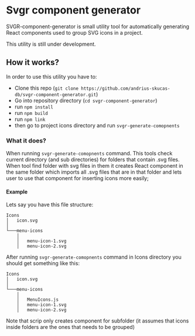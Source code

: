 # Svgr component generator

SVGR-component-generator is small utility tool for automatically generating 
React components used to group SVG icons in a project.

This utility is still under development.

## How it works?
In order to use this utility you have to:
* Clone this repo (`git clone https://github.com/andrius-skucas-db/svgr-component-generator.git`)
* Go into repository directory (`cd svgr-component-generator`)
* run `npm install`
* run `npm build`
* run `npm link`
* then go to project icons directory and run `svgr-generate-comopnents`

### What it does?
When running `svgr-generate-comopnents` command. This tools check current directory (and sub directories) for folders that 
contain .svg files.
When tool find folder with svg files in them it creates React component in the same folder
which imports all .svg files that are in that folder and lets user to use that component for inserting icons more easily;

#### Example

Lets say you have this file structure:

```
Icons
│   icon.svg   
│
└───menu-icons
    │ 
    │   menu-icon-1.svg
    │   menu-icon-2.svg
```

After running `svgr-generate-comopnents` command in Icons directory you should get something like this:

```
Icons
│   icon.svg   
│
└───menu-icons
    │ 
    │   MenuIcons.js
    │   menu-icon-1.svg
    │   menu-icon-2.svg
```

Note that scrip only creates component for subfolder (it assumes that icons inside folders are the ones that needs to be grouped)

